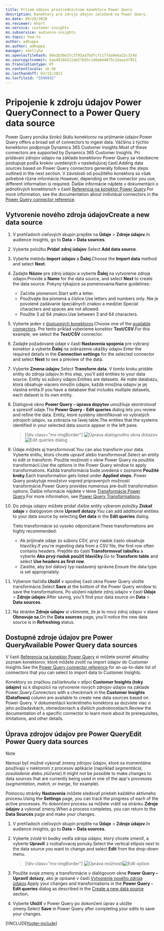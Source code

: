 ```yaml
---
title: Príjem údajov prostredníctvom konektora Power Query
description: Konektory pre zdroje údajov založené na Power Query.
ms.date: 09/29/2020
ms.reviewer: mhart
ms.service: customer-insights
ms.subservice: audience-insights
ms.topic: how-to
author: adkuppa
ms.author: adkuppa
manager: shellyha
ms.openlocfilehash: b9a1b30e37c3792aa7bdfcfc177da9e8a32c324d
ms.sourcegitcommit: bae40184312ab27b95c140a044875c2daea37951
ms.translationtype: HT
ms.contentlocale: sk-SK
ms.lasthandoff: 03/15/2021
ms.locfileid: "5596932"
---
```

# <a name="connect-to-a-power-query-data-source"></a><span data-ttu-id="de1b6-103">Pripojenie k zdroju údajov Power Query</span><span class="sxs-lookup"><span data-stu-id="de1b6-103">Connect to a Power Query data source</span></span>

<span data-ttu-id="de1b6-104">Power Query ponúka širokú škálu konektorov na prijímanie údajov.</span><span class="sxs-lookup"><span data-stu-id="de1b6-104">Power Query offers a broad set of connectors to ingest data.</span></span> <span data-ttu-id="de1b6-105">Väčšinu z týchto konektorov podporuje Dynamics 365 Customer Insights.</span><span class="sxs-lookup"><span data-stu-id="de1b6-105">Most of these connectors are supported by Dynamics 365 Customer Insights.</span></span> <span data-ttu-id="de1b6-106">Pri pridávaní zdrojov údajov na základe konektorov Power Query sa všeobecne postupuje podľa krokov uvedených v nasledujúcej časti.</span><span class="sxs-lookup"><span data-stu-id="de1b6-106">Adding data sources based on Power Query connectors generally follows the steps outlined in the next section.</span></span> <span data-ttu-id="de1b6-107">V závislosti od použitého konektora sú však potrebné rôzne informácie.</span><span class="sxs-lookup"><span data-stu-id="de1b6-107">However, depending on the connector you use, different information is required.</span></span> <span data-ttu-id="de1b6-108">Ďalšie informácie nájdete v dokumentácii o jednotlivých konektoroch v časti [Referencia na konektor Power Query](/power-query/connectors/).</span><span class="sxs-lookup"><span data-stu-id="de1b6-108">For more information, see the documentation about individual connectors in the [Power Query connector reference](/power-query/connectors/).</span></span>

## <a name="create-a-new-data-source"></a><span data-ttu-id="de1b6-109">Vytvorenie nového zdroja údajov</span><span class="sxs-lookup"><span data-stu-id="de1b6-109">Create a new data source</span></span>

1. <span data-ttu-id="de1b6-110">V prehľadoch cieľových skupín prejdite na **Údaje** > **Zdroje údajov**.</span><span class="sxs-lookup"><span data-stu-id="de1b6-110">In audience insights, go to **Data** > **Data sources**.</span></span>

1. <span data-ttu-id="de1b6-111">Vyberte položku **Pridať zdroj údajov**.</span><span class="sxs-lookup"><span data-stu-id="de1b6-111">Select **Add data source**.</span></span>

1. <span data-ttu-id="de1b6-112">Vyberte metódu **Import údajov** a **Ďalej**.</span><span class="sxs-lookup"><span data-stu-id="de1b6-112">Choose the **Import data** method and select **Next**.</span></span>

1. <span data-ttu-id="de1b6-113">Zadajte **Názov** pre zdroj údajov a vyberte **Ďalej** na vytvorenie zdroja údajov.</span><span class="sxs-lookup"><span data-stu-id="de1b6-113">Provide a **Name** for the data source, and select **Next** to create the data source.</span></span> <span data-ttu-id="de1b6-114">Pokyny týkajúce sa pomenovania:</span><span class="sxs-lookup"><span data-stu-id="de1b6-114">Name guidelines:</span></span> 
   - <span data-ttu-id="de1b6-115">Začnite písmenom.</span><span class="sxs-lookup"><span data-stu-id="de1b6-115">Start with a letter.</span></span>
   - <span data-ttu-id="de1b6-116">Používajte iba písmená a číslice.</span><span class="sxs-lookup"><span data-stu-id="de1b6-116">Use letters and numbers only.</span></span> <span data-ttu-id="de1b6-117">Nie je povolené zadávanie špeciálnych znakov a medzier.</span><span class="sxs-lookup"><span data-stu-id="de1b6-117">Special characters and spaces are not allowed.</span></span>
   - <span data-ttu-id="de1b6-118">Použite 3 až 64 znakov.</span><span class="sxs-lookup"><span data-stu-id="de1b6-118">Use between 3 and 64 characters.</span></span>

1. <span data-ttu-id="de1b6-119">Vyberte jeden z [dostupných konektorov](#available-power-query-data-sources).</span><span class="sxs-lookup"><span data-stu-id="de1b6-119">Choose one of the [available connectors](#available-power-query-data-sources).</span></span> <span data-ttu-id="de1b6-120">Pre tento príklad vyberieme konektor **Text/CSV**.</span><span class="sxs-lookup"><span data-stu-id="de1b6-120">For this example, we select the **Text/CSV** connector.</span></span>

1. <span data-ttu-id="de1b6-121">Zadajte požadované údaje v časti **Nastavenia spojenia** pre vybraný konektor a vyberte **Ďalej** na zobrazenie ukážky údajov.</span><span class="sxs-lookup"><span data-stu-id="de1b6-121">Enter the required details in the **Connection settings** for the selected connector and select **Next** to see a preview of the data.</span></span>

1. <span data-ttu-id="de1b6-122">Vyberte **Zmena údajov**.</span><span class="sxs-lookup"><span data-stu-id="de1b6-122">Select **Transform data**.</span></span> <span data-ttu-id="de1b6-123">V tomto kroku pridáte entity do zdroja údajov.</span><span class="sxs-lookup"><span data-stu-id="de1b6-123">In this step, you'll add entities to your data source.</span></span> <span data-ttu-id="de1b6-124">Entity sú súbory údajov.</span><span class="sxs-lookup"><span data-stu-id="de1b6-124">Entities are datasets.</span></span> <span data-ttu-id="de1b6-125">Ak máte databázu, ktorá obsahuje viacero množín údajov, každá množina údajov je jej vlastná entita.</span><span class="sxs-lookup"><span data-stu-id="de1b6-125">If you have a database that includes multiple datasets, each dataset is its own entity.</span></span>

1. <span data-ttu-id="de1b6-126">Dialógové okno **Power Query – úprava dopytov** umožňuje skontrolovať a spresniť údaje.</span><span class="sxs-lookup"><span data-stu-id="de1b6-126">The **Power Query - Edit queries** dialog lets you review and refine the data.</span></span> <span data-ttu-id="de1b6-127">Entity, ktoré systémy identifikovali vo vybratých zdrojoch údajov, sa zobrazia na ľavej table.</span><span class="sxs-lookup"><span data-stu-id="de1b6-127">The entities that the systems identified in your selected data source appear in the left pane.</span></span>

   > [!div class="mx-imgBorder"]
   > <span data-ttu-id="de1b6-128">![Úprava dialógového okna dotazov](media/data-manager-configure-edit-queries.png "Úprava dialógového okna dotazov")</span><span class="sxs-lookup"><span data-stu-id="de1b6-128">![Edit queries dialog](media/data-manager-configure-edit-queries.png "Edit queries dialog")</span></span>

1. <span data-ttu-id="de1b6-129">Údaje môžete aj transformovať.</span><span class="sxs-lookup"><span data-stu-id="de1b6-129">You can also transform your data.</span></span> <span data-ttu-id="de1b6-130">Vyberte entitu, ktorú chcete upraviť alebo transformovať.</span><span class="sxs-lookup"><span data-stu-id="de1b6-130">Select an entity to edit or transform.</span></span> <span data-ttu-id="de1b6-131">Použite možnosti v okne Power Query na použitie transformácií.</span><span class="sxs-lookup"><span data-stu-id="de1b6-131">Use the options in the Power Query window to apply transformations.</span></span> <span data-ttu-id="de1b6-132">Každá transformácia bude uvedená v zozname **Použité kroky**.</span><span class="sxs-lookup"><span data-stu-id="de1b6-132">Each transformation gets listed under **Applied steps**.</span></span> <span data-ttu-id="de1b6-133">Power Query poskytuje množstvo vopred pripravených možností transformácie.</span><span class="sxs-lookup"><span data-stu-id="de1b6-133">Power Query provides numerous pre-built transformation options.</span></span> <span data-ttu-id="de1b6-134">Ďalšie informácie nájdete v téme [Transformácie Power Query](/power-query/power-query-what-is-power-query#transformations).</span><span class="sxs-lookup"><span data-stu-id="de1b6-134">For more information, see [Power Query Transformations](/power-query/power-query-what-is-power-query#transformations).</span></span>

1. <span data-ttu-id="de1b6-135">Do zdroja údajov môžete pridať ďalšie entity výberom položky **Získať údaje** v dialógovom okne **Upraviť dotazy**.</span><span class="sxs-lookup"><span data-stu-id="de1b6-135">You can add additional entities to your data source by selecting **Get data** in the **Edit queries** dialog.</span></span>

   <span data-ttu-id="de1b6-136">Tieto transformácie sú vysoko odporúčané:</span><span class="sxs-lookup"><span data-stu-id="de1b6-136">These transformations are highly recommended:</span></span>

   - <span data-ttu-id="de1b6-137">Ak prijímate údaje zo súboru CSV, prvý riadok často obsahuje hlavičky.</span><span class="sxs-lookup"><span data-stu-id="de1b6-137">If you're ingesting data from a CSV file, the first row often contains headers.</span></span> <span data-ttu-id="de1b6-138">Prejdite do časti **Transformovať tabuľku** a vyberte **Ako prvý riadok použiť hlavičky**.</span><span class="sxs-lookup"><span data-stu-id="de1b6-138">Go to **Transform table** and select **Use headers as first row**.</span></span>
   - <span data-ttu-id="de1b6-139">Zaistite, aby bol dátový typ nastavený správne.</span><span class="sxs-lookup"><span data-stu-id="de1b6-139">Ensure the data type is set appropriately.</span></span>

1. <span data-ttu-id="de1b6-140">Výberom tlačidla **Uložiť** v spodnej časti okna Power Query uložte transformácie.</span><span class="sxs-lookup"><span data-stu-id="de1b6-140">Select **Save** at the bottom of the Power Query window to save the transformations.</span></span> <span data-ttu-id="de1b6-141">Po uložení nájdete zdroj údajov v časti **Údaje** > **Zdroje údajov**.</span><span class="sxs-lookup"><span data-stu-id="de1b6-141">After saving, you'll find your data source on **Data** > **Data sources**.</span></span>

1. <span data-ttu-id="de1b6-142">Na stránke **Zdroje údajov** si všimnete, že je tu nový zdroj údajov v stave **Obnovuje sa**.</span><span class="sxs-lookup"><span data-stu-id="de1b6-142">On the **Data sources** page, you'll notice the new data source is in **Refreshing** status.</span></span>

## <a name="available-power-query-data-sources"></a><span data-ttu-id="de1b6-143">Dostupné zdroje údajov pre Power Query</span><span class="sxs-lookup"><span data-stu-id="de1b6-143">Available Power Query data sources</span></span>

<span data-ttu-id="de1b6-144">V časti [Referencia na konektor Power Query](/power-query/connectors/) si môžete pozrieť aktuálny zoznam konektorov, ktoré môžete zvoliť na import údajov do Customer Insights.</span><span class="sxs-lookup"><span data-stu-id="de1b6-144">See the [Power Query connector reference](/power-query/connectors/) for an up-to-date list of connectors that you can select to import data to Customer Insights.</span></span> 

<span data-ttu-id="de1b6-145">Konektory so značkou začiarknutia v stĺpci **Customer Insights (toky údajov)** sú k dispozícii na vytvorenie nových zdrojov údajov na základe Power Query.</span><span class="sxs-lookup"><span data-stu-id="de1b6-145">Connectors with a checkmark in the **Customer Insights (Dataflows)** column are available to create new data sources based on Power Query.</span></span> <span data-ttu-id="de1b6-146">V dokumentácii konkrétneho konektora sa dozviete viac o jeho požiadavkách, obmedzeniach a ďalších podrobnostiach.</span><span class="sxs-lookup"><span data-stu-id="de1b6-146">Review the documentation of a specific connector to learn more about its prerequisites, limitations, and other details.</span></span>

## <a name="edit-power-query-data-sources"></a><span data-ttu-id="de1b6-147">Úprava zdrojov údajov pre Power Query</span><span class="sxs-lookup"><span data-stu-id="de1b6-147">Edit Power Query data sources</span></span>

> [!NOTE]
> <span data-ttu-id="de1b6-148">Nemusí byť možné vykonať zmeny zdrojov údajov, ktoré sa momentálne používajú v niektorom z procesov aplikácie (napríklad *segmentácia*, *zosúladenie* alebo *zlúčenie*).</span><span class="sxs-lookup"><span data-stu-id="de1b6-148">It might not be possible to make changes to data sources that are currently being used in one of the app's processes (*segmentation*, *match*, or *merge*, for example).</span></span> 
>
> <span data-ttu-id="de1b6-149">Pomocou stránky **Nastavenia** môžete sledovať priebeh každého aktívneho procesu.</span><span class="sxs-lookup"><span data-stu-id="de1b6-149">Using the **Settings** page, you can track the progress of each of the active processes.</span></span> <span data-ttu-id="de1b6-150">Po dokončení procesu sa môžete vrátiť na stránku **Zdroje údajov** a vykonať zmeny.</span><span class="sxs-lookup"><span data-stu-id="de1b6-150">When a process completes, you can return to the **Data Sources** page and make your changes.</span></span>

1. <span data-ttu-id="de1b6-151">V prehľadoch cieľových skupín prejdite na **Údaje** > **Zdroje údajov**.</span><span class="sxs-lookup"><span data-stu-id="de1b6-151">In audience insights, go to **Data** > **Data sources**.</span></span>

2. <span data-ttu-id="de1b6-152">Vyberte zvislé tri bodky vedľa zdroja údajov, ktorý chcete zmeniť, a vyberte **Upraviť** z rozbaľovacej ponuky.</span><span class="sxs-lookup"><span data-stu-id="de1b6-152">Select the vertical ellipsis next to the data source you want to change and select **Edit** from the drop-down menu.</span></span>

   > [!div class="mx-imgBorder"]
   > <span data-ttu-id="de1b6-153">![Úprava možnosti](media/edit-option-data-sources.png "Úprava možnosti")</span><span class="sxs-lookup"><span data-stu-id="de1b6-153">![Edit option](media/edit-option-data-sources.png "Edit option")</span></span>

3. <span data-ttu-id="de1b6-154">Použite svoje zmeny a transformácie v dialógovom okne **Power Query – Upraviť dotazy**, ako je opísané v časti [Vytvorenie nového zdroja údajov](#create-a-new-data-source).</span><span class="sxs-lookup"><span data-stu-id="de1b6-154">Apply your changes and transformations in the **Power Query - Edit queries** dialog as described in the [Create a new data source](#create-a-new-data-source) section.</span></span>

4. <span data-ttu-id="de1b6-155">Vyberte **Uložiť** v Power Query po dokončení úprav a uložte zmeny.</span><span class="sxs-lookup"><span data-stu-id="de1b6-155">Select **Save** in Power Query after completing your edits to save your changes.</span></span>


[!INCLUDE[footer-include](../includes/footer-banner.md)]